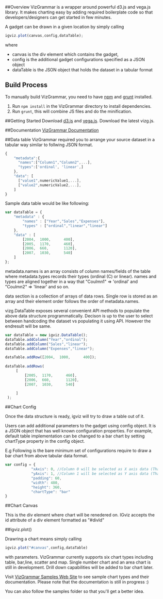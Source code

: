 ##Overview
VizGrammar is a wrapper around powerful d3.js and vega.js library. It makes charting easy by adding required boilerplate code so that developers/designers can get started in few minutes.

A gadget can be drawn in a given location by simply calling 
```javascript
igviz.plot(canvas,config,dataTable);
```
where 

- canvas is the div element which contains the gadget, 
- config is the additional gadget configurations specified as a JSON object
- dataTable is the JSON object that holds the dataset in a tabular format

## Build Process

To manually build VizGrammar, you need to have [npm](https://www.npmjs.com/) and [grunt](http://gruntjs.com/) installed.

1. Run `npm install` in the VizGrammar directory to install dependencies.
2. Run `grunt`, this will combine JS files and do the minification.

##Getting Started
Download [d3.js](http://d3js.org/ "d3js.org") and [vega.js](http://vega.github.io/ "vega.github.io").
Download the latest vizg.js.

##Documentation
[VizGrammar Documentation](https://github.com/wso2/VizGrammar/wiki)

##Data table
VizGrammar required you to arrange your source dataset in a tabular way similar to follwing JSON format.
```javascript
{
	"metadata":{
	  "names":["Column1","Column2",...],
	  "types":['ordinal', 'linear',]
	},
	"data": [
	  ["value1",numericValue1,...],
	  ["value2",numericValue2,...],
	]
}
```

Sample data table would be like following:
```javascript
var dataTable = {
    "metadata" : {
        "names" : ["Year","Sales","Expenses"],
        "types" : ["ordinal","linear","linear"]
    },
    "data" : [
        [2004,  1000,      400],
        [2005,  1170,      460],
        [2006,  660,       1120],
        [2007,  1030,      540]
    ]
};
```


metadata.names is an array consists of column names/fields of the table where metadata.types records their types (ordinal (C) or linear).
names and types are aligned together in a way that "Coulmn1" => 'ordinal' and "Coulmn2" => 'linear' and so on.

data section is a collection of arrays of data rows. Single row is stored as an array and their element order follows the order of metadata.names.

vizg.DataTable exposes several convenient API methods to populate the above data structure programmatically. Decison is up to the user to select between handcoding the dataset vs populating it using API. However the endresult will be same.
```javascript
var dataTable = new igviz.DataTable();
dataTable.addColumn("Year","ordinal");
dataTable.addColumn("Sales","linear");
dataTable.addColumn("Expenses","linear");

dataTable.addRow([2004,  1000,      400]);
         
dataTable.addRows(
     [
         [2005,  1170,      460],
         [2006,  660,       1120],
         [2007,  1030,      540]

     ]
 );
```


##Chart Config

Once the data structure is ready, igviz will try to draw a table out of it.

Users can add additional parameters to the gadget using config object. It is a JSON object that has well known configuration properties. For example, default table implementation can be changed to a bar chart by setting chartType property in the config object.

E.g Following is the bare minimum set of configurations require to draw a bar chart from above tabular data format.
```javascript
var config = {
            "xAxis": 0,	//Column 0 will be selected as X axis data (That means Year)
            "yAxis": 1, //Column 1 will be selected as Y axis data (That means Sales)
            "padding": 60,
            "width": 480,
            "height": 360,
            "chartType": "bar"
}
```

##Chart Canvas

This is the div element where chart will be renedered on. IGviz accepts the id attribute of a div element formatted as "#divId"

##igviz.plot()

Drawring a chart means simply calling 
```javascript
igviz.plot("#canvas",config,dataTable)
```
with parameters. VizGrammar currently supports six chart types including table, bar,line, scatter and map. Single number chart and an area chart is still in development. Drill down capabilities will be added to bar chart later.

Visit [VizGrammar Samples Web Site](http://dunithd.github.io/igviz-site/samples/index.html) to see sample chart types and their documentation. Please note that the documentation is still in progress :)

You can also follow the samples folder so that you'll get a better idea.


